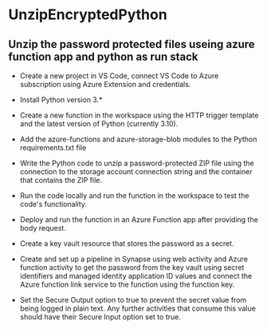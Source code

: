 # UnzipEncryptedPython
## Unzip the password protected files useing azure function app and python as run stack

- Create a new project in VS Code, connect VS Code to Azure subscription using Azure Extension and credentials.

- Install Python version 3.*

- Create a new function in the workspace using the HTTP trigger template and the latest version of Python (currently 3.10).

- Add the azure-functions and azure-storage-blob modules to the Python requirements.txt file

- Write the Python code to unzip a password-protected ZIP file using the connection to the storage account connection string and the container that contains the ZIP file.

- Run the code locally and run the function in the workspace to test the code's functionality.

- Deploy and run the function in an Azure Function app after providing the body request.

- Create a key vault resource that stores the password as a secret.

- Create and set up a pipeline in Synapse using web activity and Azure function activity to get the password from the key vault using secret identifiers and managed identity application ID values and connect the Azure function link service to the function using the function key.

- Set the Secure Output option to true to prevent the secret value from being logged in plain text. Any further activities that consume this value should have their Secure Input option set to true.


